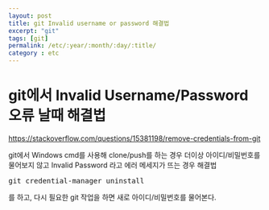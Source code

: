 ```yaml
---
layout: post
title: git Invalid username or password 해결법
excerpt: "git"
tags: [git]
permalink: /etc/:year/:month/:day/:title/
category : etc
---
```



# git에서 Invalid Username/Password 오류 날때 해결법

https://stackoverflow.com/questions/15381198/remove-credentials-from-git

git에서 Windows cmd를 사용해 clone/push를 하는 경우
더이상 아이디/비밀번호를 물어보지 않고
Invalid Password 라고 에러 메세지가 뜨는 경우 해결법

<pre class="prettyprint">
git credential-manager uninstall
</pre>

를 하고, 다시 필요한 git 작업을 하면 새로 아이디/비밀번호를
물어본다.